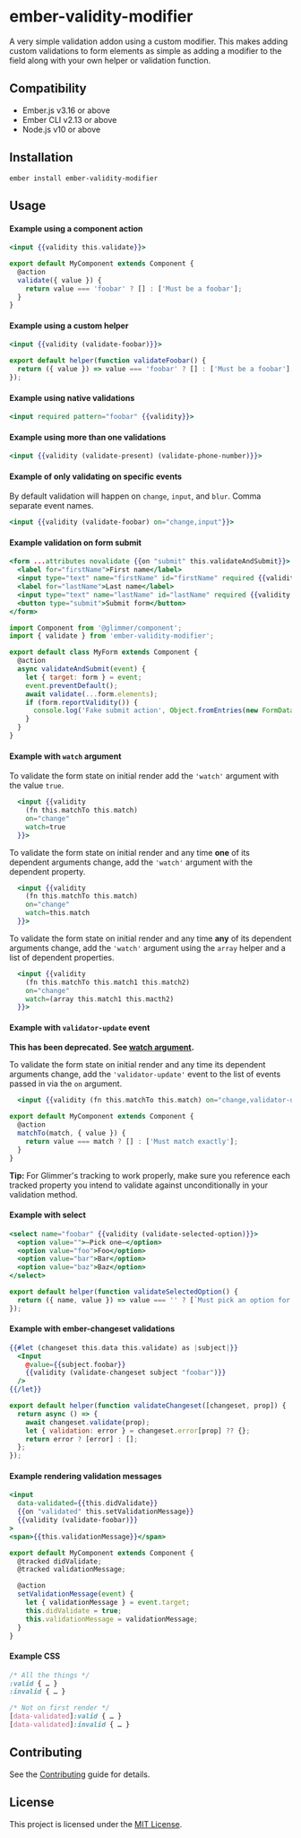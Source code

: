 ember-validity-modifier
==============================================================================

A very simple validation addon using a custom modifier. This makes adding
custom validations to form elements as simple as adding a modifier to the field
along with your own helper or validation function.

Compatibility
------------------------------------------------------------------------------

* Ember.js v3.16 or above
* Ember CLI v2.13 or above
* Node.js v10 or above


Installation
------------------------------------------------------------------------------

```
ember install ember-validity-modifier
```


Usage
------------------------------------------------------------------------------

#### Example using a component action

```hbs
<input {{validity this.validate}}>
```

```js
export default MyComponent extends Component {
  @action
  validate({ value }) {
    return value === 'foobar' ? [] : ['Must be a foobar'];
  }
}
```

#### Example using a custom helper

```hbs
<input {{validity (validate-foobar)}}>
```

```js
export default helper(function validateFoobar() {
  return ({ value }) => value === 'foobar' ? [] : ['Must be a foobar'];
});
```

#### Example using native validations

```hbs
<input required pattern="foobar" {{validity}}>
```

#### Example using more than one validations

```hbs
<input {{validity (validate-present) (validate-phone-number)}}>
```

#### Example of only validating on specific events

By default validation will happen on `change`, `input`, and `blur`. Comma separate event names.

```hbs
<input {{validity (validate-foobar) on="change,input"}}>
```

#### Example validation on form submit

```hbs
<form ...attributes novalidate {{on "submit" this.validateAndSubmit}}>
  <label for="firstName">First name</label>
  <input type="text" name="firstName" id="firstName" required {{validity}}>
  <label for="lastName">Last name</label>
  <input type="text" name="lastName" id="lastName" required {{validity (validate-not-match "firstName")}}>
  <button type="submit">Submit form</button>
</form>
```

```js
import Component from '@glimmer/component';
import { validate } from 'ember-validity-modifier';

export default class MyForm extends Component {
  @action
  async validateAndSubmit(event) {
    let { target: form } = event;
    event.preventDefault();
    await validate(...form.elements);
    if (form.reportValidity()) {
      console.log('Fake submit action', Object.fromEntries(new FormData(form)));
    }
  }
}
```

#### Example with `watch` argument

To validate the form state on initial render add the `'watch'` argument with the value `true`.

```hbs
  <input {{validity
    (fn this.matchTo this.match)
    on="change"
    watch=true
  }}>
```

To validate the form state on initial render and any time **one** of its dependent arguments change, add the `'watch'` argument with the dependent property.

```hbs
  <input {{validity
    (fn this.matchTo this.match)
    on="change"
    watch=this.match
  }}>
```

To validate the form state on initial render and any time **any** of its dependent arguments change, add the `'watch'` argument using the `array` helper and a list of dependent properties.

```hbs
  <input {{validity
    (fn this.matchTo this.match1 this.match2)
    on="change"
    watch=(array this.match1 this.macth2)
  }}>
```

#### Example with `validator-update` event

**This has been deprecated. See [watch argument](#example-with-watch-argument).**

To validate the form state on initial render and any time its dependent arguments change, add the `'validator-update'` event to the list of events passed in via the `on` argument.

```hbs
  <input {{validity (fn this.matchTo this.match) on="change,validator-update"}}>
```

```js
export default MyComponent extends Component {
  @action
  matchTo(match, { value }) {
    return value === match ? [] : ['Must match exactly'];
  }
}
```

**Tip:** For Glimmer's tracking to work properly, make sure you reference each tracked property you intend to validate against unconditionally in your validation method.

#### Example with select

```hbs
<select name="foobar" {{validity (validate-selected-option)}}>
  <option value="">—Pick one—</option>
  <option value="foo">Foo</option>
  <option value="bar">Bar</option>
  <option value="baz">Baz</option>
</select>
```

```js
export default helper(function validateSelectedOption() {
  return ({ name, value }) => value === '' ? [`Must pick an option for ${name}`] : [];
});
```

#### Example with ember-changeset validations

```hbs
{{#let (changeset this.data this.validate) as |subject|}}
  <Input
    @value={{subject.foobar}}
    {{validity (validate-changeset subject "foobar")}}
  />
{{/let}}
```

```js
export default helper(function validateChangeset([changeset, prop]) {
  return async () => {
    await changeset.validate(prop);
    let { validation: error } = changeset.error[prop] ?? {};
    return error ? [error] : [];
  };
});
```

#### Example rendering validation messages

```hbs
<input
  data-validated={{this.didValidate}}
  {{on "validated" this.setValidationMessage}}
  {{validity (validate-foobar)}}
>
<span>{{this.validationMessage}}</span>
```

```js
export default MyComponent extends Component {
  @tracked didValidate;
  @tracked validationMessage;

  @action
  setValidationMessage(event) {
    let { validationMessage } = event.target;
    this.didValidate = true;
    this.validationMessage = validationMessage;
  }
}
```

#### Example CSS

```css
/* All the things */
:valid { … }
:invalid { … }

/* Not on first render */
[data-validated]:valid { … }
[data-validated]:invalid { … }
```


Contributing
------------------------------------------------------------------------------

See the [Contributing](CONTRIBUTING.md) guide for details.


License
------------------------------------------------------------------------------

This project is licensed under the [MIT License](LICENSE.md).
